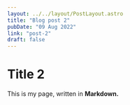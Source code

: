 ```yaml
---
layout: ../../layout/PostLayout.astro
title: "Blog post 2"
pubDate: "09 Aug 2022"
link: "post-2"
draft: false
---
```


# Title 2

This is my page, written in **Markdown.**
